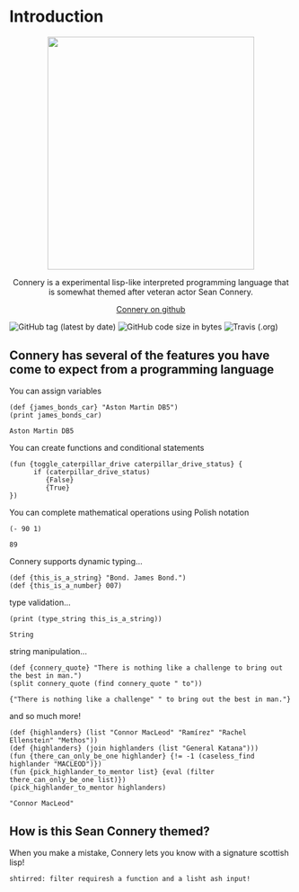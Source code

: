 # Introduction
<p align="center">
  <img width="368" height="414.5" src="http://connerylang.org/img/ConneryLogo.jpg">
</p>
<p align="center">Connery is a experimental lisp-like interpreted programming language that is somewhat themed after veteran actor Sean Connery.</p>

<p align="center"><a href="https://github.com/willcipriano/Connery">Connery on github</a></p>

![GitHub tag (latest by date)](https://img.shields.io/github/v/tag/willcipriano/connery?style=for-the-badge)
![GitHub code size in bytes](https://img.shields.io/github/languages/code-size/willcipriano/Connery?style=for-the-badge)
![Travis (.org)](https://img.shields.io/travis/willcipriano/Connery?style=for-the-badge)

## Connery has several of the features you have come to expect from a programming language
You can assign variables
```
(def {james_bonds_car} "Aston Martin DB5")
(print james_bonds_car)
```
```
Aston Martin DB5
```
You can create functions and conditional statements
```
(fun {toggle_caterpillar_drive caterpillar_drive_status} {
      if (caterpillar_drive_status)
         {False}
         {True}
})
```
You can complete mathematical operations using Polish notation
```
(- 90 1)
```
```
89
```
Connery supports dynamic typing...
```
(def {this_is_a_string} "Bond. James Bond.")
(def {this_is_a_number} 007)
```
type validation...
```
(print (type_string this_is_a_string))
```
```
String
```
string manipulation...
```
(def {connery_quote} "There is nothing like a challenge to bring out the best in man.")
(split connery_quote (find connery_quote " to"))
```
```
{"There is nothing like a challenge" " to bring out the best in man."}
```
and so much more!
```
(def {highlanders} (list "Connor MacLeod" "Ramírez" "Rachel Ellenstein" "Methos"))
(def {highlanders} (join highlanders (list "General Katana")))
(fun {there_can_only_be_one highlander} {!= -1 (caseless_find highlander "MACLEOD")})
(fun {pick_highlander_to_mentor list} {eval (filter there_can_only_be_one list)})
(pick_highlander_to_mentor highlanders)
```
```
"Connor MacLeod"
```
## How is this Sean Connery themed?
When you make a mistake, Connery lets you know with a signature scottish lisp!
```
shtirred: filter requiresh a function and a lisht ash input!
```